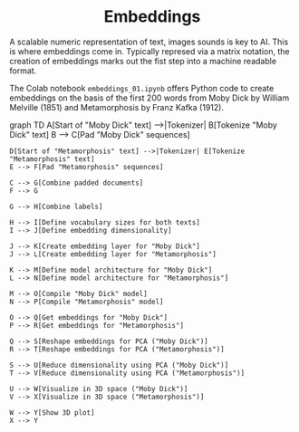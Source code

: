 <h1 align="center">Embeddings</h1>

A scalable numeric representation of text, images sounds is key to AI. 
This is where embeddings come in. 
Typically represed via a matrix notation, the creation of  embeddings marks out  the fist step into a machine readable format. 

The Colab notebook `embeddings_01.ipynb` offers Python code to create embeddings on the basis of the first 200 words from Moby Dick by William Melville (1851) 
and Metamorphosis by Franz Kafka (1912). 



graph TD
    A[Start of "Moby Dick" text] -->|Tokenizer| B[Tokenize "Moby Dick" text]
    B --> C[Pad "Moby Dick" sequences]
    
    D[Start of "Metamorphosis" text] -->|Tokenizer| E[Tokenize "Metamorphosis" text]
    E --> F[Pad "Metamorphosis" sequences]
    
    C --> G[Combine padded documents]
    F --> G
    
    G --> H[Combine labels]
    
    H --> I[Define vocabulary sizes for both texts]
    I --> J[Define embedding dimensionality]
    
    J --> K[Create embedding layer for "Moby Dick"]
    J --> L[Create embedding layer for "Metamorphosis"]
    
    K --> M[Define model architecture for "Moby Dick"]
    L --> N[Define model architecture for "Metamorphosis"]
    
    M --> O[Compile "Moby Dick" model]
    N --> P[Compile "Metamorphosis" model]
    
    O --> Q[Get embeddings for "Moby Dick"]
    P --> R[Get embeddings for "Metamorphosis"]
    
    Q --> S[Reshape embeddings for PCA ("Moby Dick")]
    R --> T[Reshape embeddings for PCA ("Metamorphosis")]
    
    S --> U[Reduce dimensionality using PCA ("Moby Dick")]
    T --> V[Reduce dimensionality using PCA ("Metamorphosis")]
    
    U --> W[Visualize in 3D space ("Moby Dick")]
    V --> X[Visualize in 3D space ("Metamorphosis")]
    
    W --> Y[Show 3D plot]
    X --> Y
